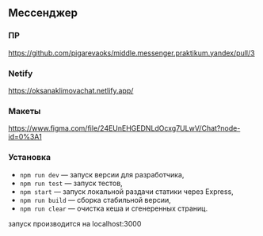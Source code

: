 ## Мессенджер

### ПР

https://github.com/pigarevaoks/middle.messenger.praktikum.yandex/pull/3

### Netify

https://oksanaklimovachat.netlify.app/

### Макеты

https://www.figma.com/file/24EUnEHGEDNLdOcxg7ULwV/Chat?node-id=0%3A1

### Установка

-   `npm run dev` — запуск версии для разработчика,
-   `npm run test` — запуск тестов,
-   `npm start` — запуск локальной раздачи статики через Express,
-   `npm run build` — сборка стабильной версии,
-   `npm run clear` — очистка кеша и сгенеренных страниц.

запуск производится на localhost:3000
